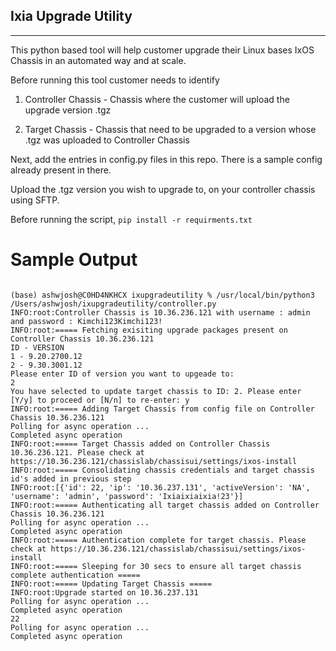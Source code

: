 <h2 id="ixia-upgrade-utility">Ixia Upgrade Utility</h2>
<hr>
<p>This python based tool will help customer upgrade their Linux bases IxOS Chassis in an automated way and at scale.</p>
<p>Before running this tool customer needs to identify</p>
<ol>
<li><p>Controller Chassis - Chassis where the customer will upload the upgrade version .tgz</p>
</li>
<li><p>Target Chassis - Chassis that need to be upgraded to a version whose .tgz was uploaded to Controller Chassis</p>
</li>
</ol>
<p>Next,  add the entries in config.py files in this repo. There is a sample config already present in there.</p>
<p>Upload the .tgz version you wish to upgrade to, on your controller chassis using SFTP. </p>

Before running the script, `pip install -r requirments.txt`
<h1 id="sample-output">Sample Output</h1>
<pre><code class="language-python">
(base) ashwjosh@C0HD4NKHCX ixupgradeutility % /usr/local/bin/python3 /Users/ashwjosh/ixupgradeutility/controller.py
INFO:root:Controller Chassis is 10.36.236.121 with username : admin and password : Kimchi123Kimchi123!
INFO:root:===== Fetching exisiting upgrade packages present on Controller Chassis 10.36.236.121
ID - VERSION
1 - 9.20.2700.12
2 - 9.30.3001.12
Please enter ID of version you want to upgeade to: 
2
You have selected to update target chassis to ID: 2. Please enter [Y/y] to proceed or [N/n] to re-enter: y
INFO:root:===== Adding Target Chassis from config file on Controller Chassis 10.36.236.121
Polling for async operation ...
Completed async operation
INFO:root:===== Target Chassis added on Controller Chassis 10.36.236.121. Please check at https://10.36.236.121/chassislab/chassisui/settings/ixos-install
INFO:root:===== Consolidating chassis credentials and target chassis id&#39;s added in previous step
INFO:root:[{&#39;id&#39;: 22, &#39;ip&#39;: &#39;10.36.237.131&#39;, &#39;activeVersion&#39;: &#39;NA&#39;, &#39;username&#39;: &#39;admin&#39;, &#39;password&#39;: &#39;Ixiaixiaixia!23&#39;}]
INFO:root:===== Authenticating all target chassis added on Controller Chassis 10.36.236.121
Polling for async operation ...
Completed async operation
INFO:root:===== Authentication complete for target chassis. Please check at https://10.36.236.121/chassislab/chassisui/settings/ixos-install
INFO:root:===== Sleeping for 30 secs to ensure all target chassis complete authentication =====
INFO:root:===== Updating Target Chassis =====
INFO:root:Upgrade started on 10.36.237.131
Polling for async operation ...
Completed async operation
22
Polling for async operation ...
Completed async operation
</code></pre>
